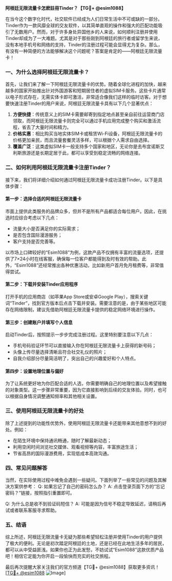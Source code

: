 **阿根廷无限流量卡怎麽註冊Tinder？【TG💪+ @esim1088】**

在当今这个数字化时代，社交软件已经成为人们日常生活中不可或缺的一部分。Tinder作为一款风靡全球的交友软件，以其简单直观的操作和强大的匹配功能吸引了无数用户。然而，对于许多身处异国他乡的人来说，如何顺利注册并使用Tinder却成为了一大难题。尤其是对于那些刚到阿根廷的旅行者或留学生来说，没有本地手机号和网络的支持，Tinder的注册过程可能会显得尤为复杂。那么，有没有一种简便的方法能够解决这个问题呢？答案是肯定的——阿根廷无限流量卡！

### 一、为什么选择阿根廷无限流量卡？

首先，让我们来了解一下阿根廷无限流量卡的优势。随着全球化进程的加快，越来越多的国家开始推出针对外国游客和短期居住者的虚拟SIM卡服务。这些卡片通常以电子形式存在，无需实体卡即可激活，非常适合像我们这样的临时访客。对于想要快速注册Tinder的用户来说，阿根廷无限流量卡具有以下几个显著优点：

1. **方便快捷**：传统意义上的SIM卡需要邮寄到指定地点甚至亲自前往运营商门店领取，而阿根廷无限流量卡则完全可以通过手机应用完成整个购买和激活流程，省去了大量时间和精力。
2. **价格实惠**：相比购买当地实体SIM卡或租赁Wi-Fi设备，阿根廷无限流量卡的价格更加亲民，而且流量套餐灵活多样，可以根据个人需求自由选择。
3. **覆盖广泛**：这类虚拟SIM卡一般支持多个国家和地区，无论你是去布宜诺斯艾利斯旅游还是长期定居于此，都可以享受到稳定流畅的网络连接。

### 二、如何利用阿根廷无限流量卡注册Tinder？

接下来，我们将详细介绍如何通过阿根廷无限流量卡成功注册Tinder。以下是具体步骤：

#### 第一步：选择合适的阿根廷无限流量卡
市面上提供此类服务的品牌众多，但并不是所有产品都适合每位用户。因此，在挑选时应综合考虑以下几点：
- 流量大小是否满足你的实际需求；
- 是否包含国际漫游服务；
- 客户支持是否完善等。

以市场上口碑较好的“Esim1088”为例，这款产品不仅拥有丰富的流量选项，还提供了7×24小时在线客服，确保每一位客户都能得到及时有效的帮助。此外，“Esim1088”还经常推出各种优惠活动，比如新用户首月免月租费等，非常值得尝试。

#### 第二步：下载并安装Tinder应用程序
打开手机的应用商店（如苹果App Store或安卓Google Play），搜索关键词“Tinder”，找到官方版本后点击下载并安装。需要注意的是，由于某些地区可能存在网络限制，建议先借助阿根廷无限流量卡提供的稳定网络环境进行操作。

#### 第三步：创建账户并填写个人信息
启动Tinder后，按照提示一步步完成注册过程。这里特别要注意以下几点：
- 手机号码验证环节可以直接输入你在阿根廷无限流量卡上获得的新号码；
- 头像上传尽量选择清晰且符合社交礼仪的照片；
- 自我介绍部分尽量简洁明了，突出自己的兴趣爱好和个人特点。

#### 第四步：设置地理位置与偏好
为了让系统更好地为你匹配合适的人选，你需要明确自己的地理位置以及希望接触的对象类型。这一步骤非常重要，因为它直接影响到后续的交友体验。同时，也可以根据自身情况调整通知频率和其他相关设置。

### 三、使用阿根廷无限流量卡的好处

除了上述提到的功能性优势外，使用阿根廷无限流量卡还能带来其他意想不到的好处。例如：
- 在陌生环境中保持通讯畅通，随时了解最新动态；
- 利用空闲时间浏览社交媒体、观看视频等内容，丰富旅途生活；
- 节省高昂的国际漫游费用，实现低成本高效沟通。

### 四、常见问题解答

当然，在实际使用过程中难免会遇到一些疑问。下面列举了一些常见的问题及其解决方案供参考：
Q: 如果忘记了自己的密码怎么办？
A: 点击登录页面下方的“忘记密码？”链接，按照指引重置即可。

Q: 为什么总是收不到验证码短信？
A: 可能是因为信号不稳定导致延迟，请稍后再试或者联系客服寻求帮助。

### 五、结语

综上所述，阿根廷无限流量卡无疑为那些希望轻松注册并使用Tinder的用户提供了极大的便利。无论是初次踏足阿根廷的土地，还是已经在此地生活多年的居民，都可以从中受益匪浅。如果你也正为此发愁，不妨试试“Esim1088”这款优质产品吧！相信它定能为你开启一段愉快而充实的社交旅程。

最后再次提醒大家关注我们的官方频道【TG💪+ @esim1088】获取更多资讯！[[TG💪+ @esim1088](https://t.me/s/esim1088) ![Image](https://i.postimg.cc/4NQfJmqS/Snipaste-2025-05-13-00-14-12.png)]